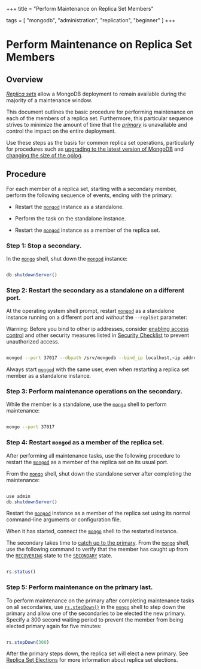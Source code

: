 +++
title = "Perform Maintenance on Replica Set Members"

tags = [
"mongodb",
"administration",
"replication",
"beginner" ]
+++

# Perform Maintenance on Replica Set Members


## Overview

[*Replica sets*](https://docs.mongodb.com/manual/reference/glossary/#term-replica-set) allow a MongoDB deployment to
remain available during the majority of a maintenance window.

This document outlines the basic procedure for performing maintenance on
each of the members of a replica set. Furthermore, this particular
sequence strives to minimize the amount of time that the
[*primary*](https://docs.mongodb.com/manual/reference/glossary/#term-primary) is unavailable and control the impact on the
entire deployment.

Use these steps as the basis for common replica set operations,
particularly for procedures such as [upgrading to the latest
version of MongoDB](https://docs.mongodb.com/manual/tutorial/upgrade-revision) and [changing
the size of the oplog](https://docs.mongodb.com/manual/tutorial/change-oplog-size).


## Procedure

For each member of a replica set, starting with a secondary member,
perform the following sequence of events, ending with the primary:

* Restart the [``mongod``](https://docs.mongodb.com/manual/reference/program/mongod/#bin.mongod) instance as a standalone.

* Perform the task on the standalone instance.

* Restart the [``mongod``](https://docs.mongodb.com/manual/reference/program/mongod/#bin.mongod) instance as a member of the replica set.


### Step 1: Stop a secondary.

In the [``mongo``](https://docs.mongodb.com/manual/reference/program/mongo/#bin.mongo) shell, shut down the [``mongod``](https://docs.mongodb.com/manual/reference/program/mongod/#bin.mongod) instance:

```javascript

db.shutdownServer()

```


### Step 2: Restart the secondary as a standalone on a different port.

At the operating system shell prompt, restart [``mongod``](https://docs.mongodb.com/manual/reference/program/mongod/#bin.mongod)
as a standalone instance running on a different port and *without*
the ``--replSet`` parameter:

Warning: Before you bind to other ip addresses, consider [enabling access control](https://docs.mongodb.com/manual/administration/security-checklist/#checklist-auth) and other security measures listed in [Security Checklist](https://docs.mongodb.com/manual/administration/security-checklist) to prevent unauthorized access.

```sh

mongod --port 37017 --dbpath /srv/mongodb --bind_ip localhost,<ip address of the mongod host>

```

Always start [``mongod``](https://docs.mongodb.com/manual/reference/program/mongod/#bin.mongod) with the same user, even when
restarting a replica set member as a standalone instance.


### Step 3: Perform maintenance operations on the secondary.

While the member is a standalone, use the [``mongo``](https://docs.mongodb.com/manual/reference/program/mongo/#bin.mongo) shell to
perform maintenance:

```sh

mongo --port 37017

```


### Step 4: Restart ``mongod`` as a member of the replica set.

After performing all maintenance tasks, use the following procedure
to restart the [``mongod``](https://docs.mongodb.com/manual/reference/program/mongod/#bin.mongod) as a member of the replica set
on its usual port.

From the [``mongo``](https://docs.mongodb.com/manual/reference/program/mongo/#bin.mongo) shell, shut down the standalone
server after completing the maintenance:

```javascript

use admin
db.shutdownServer()

```

Restart the [``mongod``](https://docs.mongodb.com/manual/reference/program/mongod/#bin.mongod) instance as a member of
the replica set using its normal command-line arguments or
configuration file.

When it has started, connect the [``mongo``](https://docs.mongodb.com/manual/reference/program/mongo/#bin.mongo) shell to the
restarted instance.

The secondary takes time to [catch up to the primary](https://docs.mongodb.com/manual/core/replica-set-sync). From the [``mongo``](https://docs.mongodb.com/manual/reference/program/mongo/#bin.mongo) shell, use the
following command to verify that the member has caught up from the
[``RECOVERING``](https://docs.mongodb.com/manual/reference/replica-states/#replstate.RECOVERING) state to the [``SECONDARY``](https://docs.mongodb.com/manual/reference/replica-states/#replstate.SECONDARY) state.

```javascript

rs.status()

```


### Step 5: Perform maintenance on the primary last.

To perform maintenance on the primary after completing maintenance
tasks on all secondaries, use [``rs.stepDown()``](https://docs.mongodb.com/manual/reference/method/rs.stepDown/#rs.stepDown) in the
[``mongo``](https://docs.mongodb.com/manual/reference/program/mongo/#bin.mongo) shell to step down the primary and allow one of
the secondaries to be elected the new primary. Specify a 300 second
waiting period to prevent the member from being elected primary again
for five minutes:

```javascript

rs.stepDown(300)

```

After the primary steps down, the replica set will elect a new
primary. See [Replica Set Elections](https://docs.mongodb.com/manual/core/replica-set-elections) for more
information about replica set elections.
